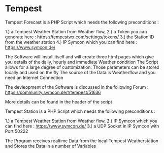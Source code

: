 # Tempest

Tempest Forecast is a PHP Script which needs the following preconditions :

1.) a Tempest Weather Station from Weather flow, 
2.) a Token you can generate here : https://tempestwx.com/settings/tokens/ 
3.) the Station ID from the weather station 
4.) IP Symcon which you can find here : https://www.symcon.de/

The Software will install itself and will create three html pages which give you details of the daily, hourly and immediate Weather condition
The Script allows for a large degree of customization. Those parameters can be stored locally and  used on the fly
The source of the Data is Weatherflow and you need an Internet Connection

The devleopment of the Software is discussed in the following Forum : https://community.symcon.de/t/tempest/51636

More details can be found in the header of the script 


Tempest Station is a PHP Script which needs the following preconditions :

1.) a Tempest Weather Station from Weather flow, 
2.) IP Symcon which you can find here : https://www.symcon.de/
3.) a UDP Socket in IP Symcon with Port 50222

The Program receives realtime Data from the local Tempest Weatherstation and Stores the Data in a number of Variables
